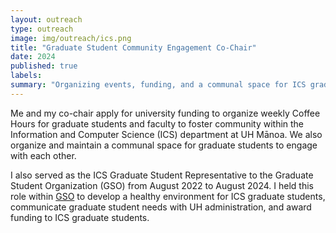 ```yaml
---
layout: outreach
type: outreach
image: img/outreach/ics.png
title: "Graduate Student Community Engagement Co-Chair"
date: 2024
published: true
labels:
summary: "Organizing events, funding, and a communal space for ICS graduate students"
---
```


Me and my co-chair apply for university funding to organize weekly Coffee Hours for graduate students and faculty to foster community within the Information and Computer Science (ICS) department at UH Mānoa. We also organize and maintain a communal space for graduate students to engage with each other.

I also served as the ICS Graduate Student Representative to the Graduate Student Organization (GSO) from August 2022 to August 2024. I held this role within [GSO](https://manoa.hawaii.edu/graduate/graduate-student-organization/) to develop a healthy environment for ICS graduate students, communicate graduate student needs with UH administration, and award funding to ICS graduate students.